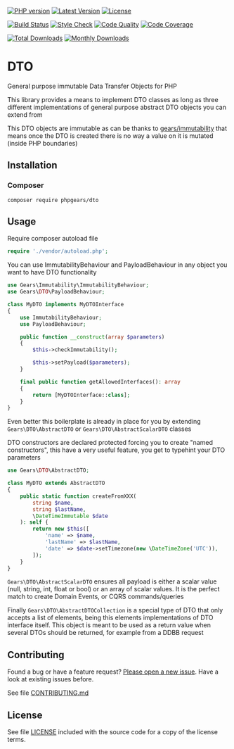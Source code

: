 [![PHP version](https://img.shields.io/badge/PHP-%3E%3D7.1-8892BF.svg?style=flat-square)](http://php.net)
[![Latest Version](https://img.shields.io/packagist/v/phpgears/dto.svg?style=flat-square)](https://packagist.org/packages/phpgears/dto)
[![License](https://img.shields.io/github/license/phpgears/dto.svg?style=flat-square)](https://github.com/phpgears/dto/blob/master/LICENSE)

[![Build Status](https://img.shields.io/travis/phpgears/dto.svg?style=flat-square)](https://travis-ci.org/phpgears/dto)
[![Style Check](https://styleci.io/repos/148840961/shield)](https://styleci.io/repos/148840961)
[![Code Quality](https://img.shields.io/scrutinizer/g/phpgears/dto.svg?style=flat-square)](https://scrutinizer-ci.com/g/phpgears/dto)
[![Code Coverage](https://img.shields.io/coveralls/phpgears/dto.svg?style=flat-square)](https://coveralls.io/github/phpgears/dto)

[![Total Downloads](https://img.shields.io/packagist/dt/phpgears/dto.svg?style=flat-square)](https://packagist.org/packages/phpgears/dto/stats)
[![Monthly Downloads](https://img.shields.io/packagist/dm/phpgears/dto.svg?style=flat-square)](https://packagist.org/packages/phpgears/dto/stats)

# DTO

General purpose immutable Data Transfer Objects for PHP

This library provides a means to implement DTO classes as long as three different implementations of general purpose abstract DTO objects you can extend from

This DTO objects are immutable as can be thanks to [gears/immutability](https://github.com/phpgears/immutability) that means once the DTO is created there is no way a value on it is mutated (inside PHP boundaries)

## Installation

### Composer

```
composer require phpgears/dto
```

## Usage

Require composer autoload file

```php
require './vendor/autoload.php';
```

You can use ImmutabilityBehaviour and PayloadBehaviour in any object you want to have DTO functionality

```php
use Gears\Immutability\ImmutabilityBehaviour;
use Gears\DTO\PayloadBehaviour;

class MyDTO implements MyDTOInterface
{
    use ImmutabilityBehaviour;
    use PayloadBehaviour;

    public function __construct(array $parameters)
    {
        $this->checkImmutability();

        $this->setPayload($parameters);
    }

    final public function getAllowedInterfaces(): array
    {
        return [MyDTOInterface::class];
    }
}
```

Even better this boilerplate is already in place for you by extending `Gears\DTO\AbstractDTO` or `Gears\DTO\AbstractScalarDTO` classes

DTO constructors are declared protected forcing you to create "named constructors", this have a very useful feature, you get to typehint your DTO parameters

```php
use Gears\DTO\AbstractDTO;

class MyDTO extends AbstractDTO
{
    public static function createFromXXX(
        string $name, 
        string $lastName, 
        \DateTimeImmutable $date
    ): self {
        return new $this([
            'name' => $name,
            'lastName' => $lastName,
            'date' => $date->setTimezone(new \DateTimeZone('UTC')),
        ]);
    }
}
```

`Gears\DTO\AbstractScalarDTO` ensures all payload is either a scalar value (null, string, int, float or bool) or an array of scalar values. It is the perfect match to create Domain Events, or CQRS commands/queries

Finally `Gears\DTO\AbstractDTOCollection` is a special type of DTO that only accepts a list of elements, being this elements implementations of DTO interface itself. This object is meant to be used as a return value when several DTOs should be returned, for example from a DDBB request

## Contributing

Found a bug or have a feature request? [Please open a new issue](https://github.com/phpgears/dto/issues). Have a look at existing issues before.

See file [CONTRIBUTING.md](https://github.com/phpgears/dto/blob/master/CONTRIBUTING.md)

## License

See file [LICENSE](https://github.com/phpgears/dto/blob/master/LICENSE) included with the source code for a copy of the license terms.
